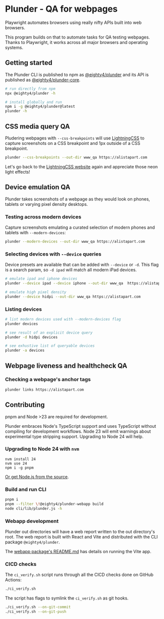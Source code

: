 # Plunder - QA for webpages

Playwright automates browsers using really nifty APIs built into web browsers.

This program builds on that to automate tasks for QA testing webpages.
Thanks to Playwright, it works across all major browsers and operating systems.

## Getting started

The Plunder CLI is published to npm as
[@eighty4/plunder](https://www.npmjs.com/package/@eighty4/plunder)
and its API is published as
[@eighty4/plunder-core](https://www.npmjs.com/package/@eighty4/plunder-core).

```bash
# run directly from npm
npx @eighty4/plunder -h

# install globally and run
npm i -g @eighty4/plunder@latest
plunder -h
```

## CSS media query QA

Pludering webpages with `--css-breakpoints` will use
[LightningCSS](https://lightningcss.dev/) to capture screenshots on a
CSS breakpoint and 1px outside of a CSS breakpoint.

```bash
plunder --css-breakpoints --out-dir www_qa https://alistapart.com
```

Let's go back to the [LightningCSS website](https://lightningcss.dev/) again
and appreciate those neon light effects!

## Device emulation QA

Plunder takes screenshots of a webpage as they would look on phones,
tablets or varying pixel density desktops.

### Testing across modern devices

Capture screenshots emulating a curated selection of modern phones and tablets
with `--modern-devices`:

```bash
plunder --modern-devices --out-dir www_qa https://alistapart.com
```

### Selecting devices with `--device` queries

Device presets are available that can be added with `--device` or `-d`.
This flag is a search param, so `-d ipad` will match all modern iPad devices.

```bash
# emulate ipad and iphone devices
plunder --device ipad --device iphone --out-dir www_qa  https://alistapart.com

# emulate high pixel density
plunder --device hidpi --out-dir www_qa https://alistapart.com
```

### Listing devices

```bash
# list modern devices used with --modern-devices flag
plunder devices

# see result of an explicit device query
plunder -d hidpi devices

# see exhustive list of queryable devices
plunder -a devices
```

## Webpage liveness and healthcheck QA

### Checking a webpage's anchor tags

```bash
plunder links https://alistapart.com
```

## Contributing

pnpm and Node >23 are required for development.

Plunder embraces Node's TypeScript support and uses TypeScript without
compiling for development workflows. Node 23 will emit warnings about
experimental type stripping support. Upgrading to Node 24 will help.

### Upgrading to Node 24 with `nvm`

```
nvm install 24
nvm use 24
npm i -g pnpm
```

[Or get Node.js from the source](https://nodejs.org/en/download/current).

### Build and run CLI

```bash
pnpm i
pnpm --filter \!@eighty4/plunder-webapp build
node cli/lib/plunder.js -h
```

### Webapp development

Plunder out directories will have a web report written to the out directory's
root. The web report is built with React and Vite and distributed with the CLI
package `@eighty4/plunder`.

The [webapp package's README.md](./webapp/README.md) has details on running
the Vite app.

### CICD checks

The `ci_verify.sh` script runs through all the CICD checks done on GitHub Actions:

```bash
./ci_verify.sh
```

The script has flags to symlink the `ci_verify.sh` as git hooks.

```bash
./ci_verify.sh --on-git-commit
./ci_verify.sh --on-git-push
```
